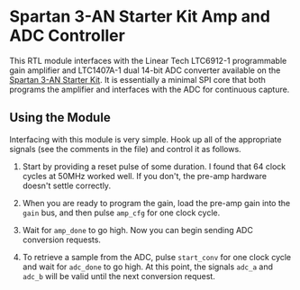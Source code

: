 Spartan 3-AN Starter Kit Amp and ADC Controller
===============================================

This RTL module interfaces with the Linear Tech LTC6912-1 programmable gain
amplifier and LTC1407A-1 dual 14-bit ADC converter available on the
[Spartan 3-AN Starter Kit](http://www.xilinx.com/products/boards-and-kits/HW-SPAR3AN-SK-UNI-G.htm).
It is essentially a minimal SPI core that both programs the amplifier and
interfaces with the ADC for continuous capture.


## Using the Module

Interfacing with this module is very simple.  Hook up all of the appropriate
signals (see the comments in the file) and control it as follows.

1. Start by providing a reset pulse of some duration.  I found that 64 clock
   cycles at 50MHz worked well.  If you don't, the pre-amp hardware doesn't
   settle correctly.

2. When you are ready to program the gain, load the pre-amp gain into the
   `gain` bus, and then pulse `amp_cfg` for one clock cycle.

3. Wait for `amp_done` to go high.  Now you can begin sending ADC conversion
   requests.

4. To retrieve a sample from the ADC, pulse `start_conv` for one clock cycle
   and wait for `adc_done` to go high.  At this point, the signals `adc_a` and
   `adc_b` will be valid until the next conversion request.
